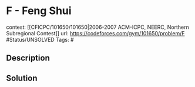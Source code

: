 # F - Feng Shui

contest: [[CFICPC/101650/101650|2006-2007 ACM-ICPC, NEERC, Northern Subregional Contest]]
url: https://codeforces.com/gym/101650/problem/F
#Status/UNSOLVED
Tags: #

## Description

## Solution

